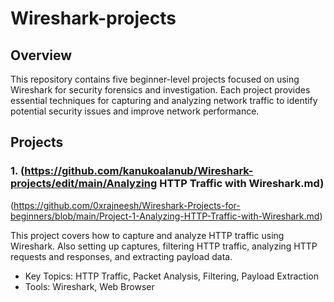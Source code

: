 # Wireshark-projects

## Overview

This repository contains five beginner-level projects focused on using Wireshark for security forensics and investigation. Each project provides essential techniques for capturing and analyzing network traffic to identify potential security issues and improve network performance.

## Projects

### 1. (https://github.com/kanukoalanub/Wireshark-projects/edit/main/Analyzing HTTP Traffic with Wireshark.md) 

(https://github.com/0xrajneesh/Wireshark-Projects-for-beginners/blob/main/Project-1-Analyzing-HTTP-Traffic-with-Wireshark.md)

This project covers how to capture and analyze HTTP traffic using Wireshark. Also setting up captures, filtering HTTP traffic, analyzing HTTP requests and responses, and extracting payload data.

* Key Topics: HTTP Traffic, Packet Analysis, Filtering, Payload Extraction
* Tools: Wireshark, Web Browser
